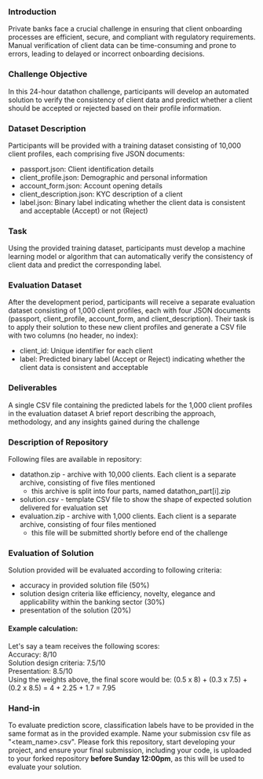 ### Introduction
Private banks face a crucial challenge in ensuring that client onboarding processes are efficient, secure, and compliant with regulatory requirements. Manual verification of client data can be time-consuming and prone to errors, leading to delayed or incorrect onboarding decisions.

### Challenge Objective
In this 24-hour datathon challenge, participants will develop an automated solution to verify the consistency of client data and predict whether a client should be accepted or rejected based on their profile information.

### Dataset Description
Participants will be provided with a training dataset consisting of 10,000 client profiles, each comprising five JSON documents:

* passport.json: Client identification details
* client_profile.json: Demographic and personal information
* account_form.json: Account opening details
* client_description.json: KYC description of a client
* label.json: Binary label indicating whether the client data is consistent and acceptable (Accept) or not (Reject)

### Task
Using the provided training dataset, participants must develop a machine learning model or algorithm that can automatically verify the consistency of client data and predict the corresponding label.

### Evaluation Dataset
After the development period, participants will receive a separate evaluation dataset consisting of 1,000 client profiles, each with four JSON documents (passport, client_profile, account_form, and client_description). Their task is to apply their solution to these new client profiles and generate a CSV file with two columns (no header, no index):

* client_id: Unique identifier for each client
* label: Predicted binary label (Accept or Reject) indicating whether the client data is consistent and acceptable

### Deliverables
A single CSV file containing the predicted labels for the 1,000 client profiles in the evaluation dataset
A brief report describing the approach, methodology, and any insights gained during the challenge

### Description of Repository
Following files are available in repository:

* datathon.zip - archive with 10,000 clients. Each client is a separate archive, consisting of five files mentioned
  * this archive is split into four parts, named datathon_part[i].zip
* solution.csv - template CSV file to show the shape of expected solution delivered for evaluation set
* evaluation.zip - archive with 1,000 clients. Each client is a separate archive, consisting of four files mentioned
  * this file will be submitted shortly before end of the challenge

### Evaluation of Solution
Solution provided will be evaluated according to following criteria:
* accuracy in provided solution file (50%)
* solution design criteria like efficiency, novelty, elegance and applicability within the banking sector (30%)
* presentation of the solution (20%)

#### Example calculation:

Let's say a team receives the following scores:   
Accuracy: 8/10   
Solution design criteria: 7.5/10   
Presentation: 8.5/10   
Using the weights above, the final score would be: (0.5 x 8) + (0.3 x 7.5) + (0.2 x 8.5) = 4 + 2.25 + 1.7 = 7.95

### Hand-in
To evaluate prediction score, classification labels have to be provided in the same format as in the provided example. Name your submission csv file as "<team_name>.csv". Please fork this repository, start developing your project, and ensure your final submission, including your code, is uploaded to your forked repository **before Sunday 12:00pm**, as this will be used to evaluate your solution.
